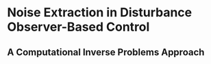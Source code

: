 # Noise Extraction in Disturbance Observer-Based Control

## A Computational Inverse Problems Approach
